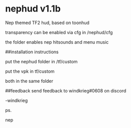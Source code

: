 # nephud v1.1b
Nep themed TF2 hud, based on toonhud


transparency can be enabled via cfg in /nephud/cfg


the folder enables nep hitsounds and menu music


##installation instructions


put the nephud folder in /tf/custom


put the vpk in tf/custom


both in the same folder



##feedback
send feedback to windkrieg#0608 on discord



-windkrieg

ps.


nep